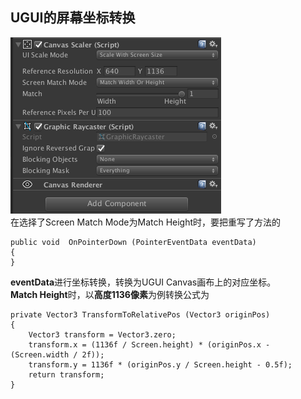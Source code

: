 ## UGUI的屏幕坐标转换
![UGUI1](./UGUIPic/UGUI1.png)  
在选择了Screen Match Mode为Match Height时，要把重写了方法的  

	public void  OnPointerDown (PointerEventData eventData)
	{
	}
**eventData**进行坐标转换，转换为UGUI Canvas画布上的对应坐标。  
**Match Height**时，以**高度1136像素**为例转换公式为  

    private Vector3 TransformToRelativePos (Vector3 originPos)
    {
        Vector3 transform = Vector3.zero;
        transform.x = (1136f / Screen.height) * (originPos.x - (Screen.width / 2f));
        transform.y = 1136f * (originPos.y / Screen.height - 0.5f);
        return transform;
    }
